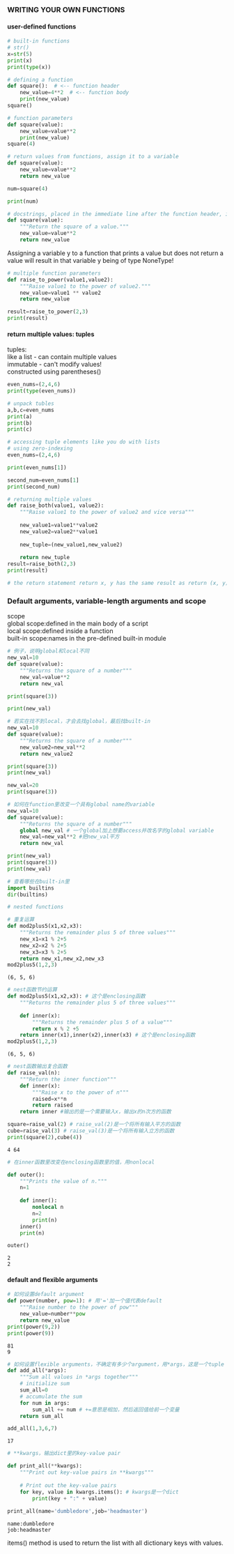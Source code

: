 
### WRITING YOUR OWN FUNCTIONS
#### user-defined functions


```python
# built-in functions
# str()
x=str(5)
print(x)
print(type(x))
```


```python
# defining a function
def square():  # <-- function header
    new_value=4**2  # <-- function body
    print(new_value)
square()
```


```python
# function parameters
def square(value):
    new_value=value**2
    print(new_value)
square(4)
```


```python
# return values from functions, assign it to a variable
def square(value):
    new_value=value**2
    return new_value

num=square(4)

print(num)
```


```python
# docstrings, placed in the immediate line after the function header, in between triple double quotes"""
def square(value):
    """Return the square of a value."""
    new_value=value**2
    return new_value
```

Assigning a variable y to a function that prints a value but does not return a value will result in that variable y being of type NoneType!


```python
# multiple function parameters
def raise_to_power(value1,value2):
    """Raise value1 to the power of value2."""
    new_value=value1 ** value2
    return new_value

result=raise_to_power(2,3)
print(result)
```

#### return multiple values: tuples
tuples:  
like a list - can contain multiple values  
immutable - can't modify values!  
constructed using parentheses()


```python
even_nums=(2,4,6)
print(type(even_nums))
```


```python
# unpack tubles
a,b,c=even_nums
print(a)
print(b)
print(c)
```


```python
# accessing tuple elements like you do with lists
# using zero-indexing
even_nums=(2,4,6)

print(even_nums[1])

second_num=even_nums[1]
print(second_num)
```


```python
# returning multiple values
def raise_both(value1, value2):
    """Raise value1 to the power of value2 and vice versa"""
    
    new_value1=value1**value2
    new_value2=value2**value1
    
    new_tuple=(new_value1,new_value2)
    
    return new_tuple
result=raise_both(2,3)
print(result)

# the return statement return x, y has the same result as return (x, y)
```

### Default arguments, variable-length arguments and scope

scope  
global scope:defined in the main body of a script  
local scope:defined inside a function  
built-in scope:names in the pre-defined built-in module


```python
# 例子，说明global和local不同
new_val=10
def square(value):
    """Returns the square of a number"""
    new_val=value**2
    return new_val

print(square(3))

print(new_val)
```


```python
# 若实在找不到local，才会去找global，最后找built-in
new_val=10
def square(value):
    """Returns the square of a number"""
    new_value2=new_val**2
    return new_value2

print(square(3))
print(new_val)

new_val=20
print(square(3))
```


```python
# 如何在function里改变一个具有global name的variable
new_val=10
def square(value):
    """Returns the square of a number"""
    global new_val # 一个global加上想要access并改名字的global variable
    new_val=new_val**2 #把new_val平方
    return new_val

print(new_val)
print(square(3))
print(new_val)
```


```python
# 查看哪些在built-in里
import builtins
dir(builtins)
```


```python
# nested functions

# 重复运算
def mod2plus5(x1,x2,x3):
    """Returns the remainder plus 5 of three values"""
    new_x1=x1 % 2+5
    new_x2=x2 % 2+5
    new_x3=x3 % 2+5
    return new_x1,new_x2,new_x3
mod2plus5(1,2,3)
```




    (6, 5, 6)




```python
# nest函数节约运算
def mod2plus5(x1,x2,x3): # 这个是enclosing函数
    """Returns the remainder plus 5 of three values"""
    
    def inner(x):
        """Returns the remainder plus 5 of a value"""
        return x % 2 +5
    return inner(x1),inner(x2),inner(x3) # 这个是enclosing函数
mod2plus5(1,2,3)
```




    (6, 5, 6)




```python
# nest函数输出复合函数
def raise_val(n):
    """Return the inner function"""
    def inner(x):
        """Raise x to the power of n"""
        raised=x**n
        return raised
    return inner #输出的是一个需要输入x，输出x的n次方的函数

square=raise_val(2) # raise_val(2)是一个将所有输入平方的函数
cube=raise_val(3) # raise_val(3)是一个将所有输入立方的函数
print(square(2),cube(4))
```

    4 64
    


```python
# 在inner函数里改变在enclosing函数里的值，用nonlocal

def outer():
    """Prints the value of n."""
    n=1
    
    def inner():
        nonlocal n
        n=2
        print(n)
    inner()
    print(n)
```


```python
outer()
```

    2
    2
    

#### default and flexible arguments  



```python
# 如何设置default argument
def power(number, pow=1): # 用'='加一个值代表default
    """Raise number to the power of pow"""
    new_value=number**pow
    return new_value
print(power(9,2))
print(power(9))
```

    81
    9
    


```python
# 如何设置flexible arguments，不确定有多少个argument，用*args，这是一个tuple
def add_all(*args):
    """Sum all values in *args together"""
    # initialize sum
    sum_all=0
    # accumulate the sum
    for num in args:
        sum_all += num # +=意思是相加，然后返回值给前一个变量
    return sum_all

add_all(1,3,6,7)
```




    17




```python
# **kwargs，输出dict里的key-value pair

def print_all(**kwargs):
    """Print out key-value pairs in **kwargs"""
    
    # Print out the key-value pairs
    for key, value in kwargs.items(): # kwargs是一个dict
        print(key + ":" + value)
              
print_all(name='dumbledore',job='headmaster')
```

    name:dumbledore
    job:headmaster
    

items() method is used to return the list with all dictionary keys with values.


```python

```
